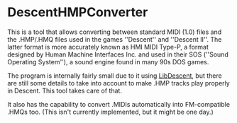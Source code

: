 # DescentHMPConverter
This is a tool that allows converting between standard MIDI (1.0) files and the .HMP/.HMQ files used in the games ''Descent'' and ''Descent II''.
The latter format is more accurately known as HMI MIDI Type-P, a format designed by Human Machine Interfaces Inc. and used in their SOS 
(''Sound Operating System''), a sound engine found in many 90s DOS games.

The program is internally fairly small due to it using [LibDescent](https://github.com/InsanityBringer/LibDescent), but there are still some
details to take into account to make .HMP tracks play properly in Descent. This tool takes care of that.

It also has the capability to convert .MIDIs automatically into FM-compatible .HMQs too. (This isn't currently implemented, but it might be one day.)

